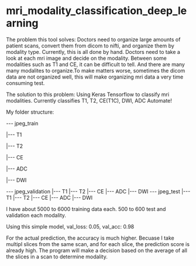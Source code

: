 # mri_modality_classification_deep_learning

The problem this tool solves:
Doctors need to organize large amounts of patient scans, convert them from dicom to nifti, and organize them by modality type. Currently, this is all done by hand. Doctors need to take a look at each mri image and decide on the modality. Between some modalities such as T1 and CE, it can be difficult to tell. And there are many many modalites to organize.To make matters worse, sometimes the dicom data are not organized well, this will make organizing mri data a very time consuming test.

The solution to this problem:
Using Keras Tensorflow to classify mri modalities. Currently classifies T1, T2, CE(T1C), DWI, ADC
Automate!

My folder structure:

--- jpeg_train

  |--- T1
  
  |--- T2
  
  |--- CE
  
  |--- ADC
  
  |--- DWI
  
--- jpeg_validation
  |--- T1
  |--- T2
  |--- CE
  |--- ADC
  |--- DWI
--- jpeg_test
  |--- T1
  |--- T2
  |--- CE
  |--- ADC
  |--- DWI
  
I have about 5000 to 6000 training data each. 500 to 600 test and validation each modality.

Using this simple model, val_loss: 0.05, val_acc: 0.98

For the actual prediction, the accuracy is much higher.
Becuase I take multipl slices from the same scan, and for each slice, the prediction score is already high.
The program will make a decision based on the average of all the slices in a scan to determine modality.
